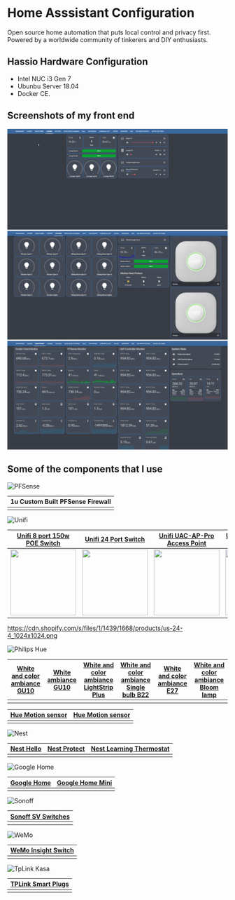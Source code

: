 # Home Asssistant Configuration

Open source home automation that puts local control and privacy first. Powered by a worldwide community of tinkerers and DIY enthusiasts. 

## Hassio Hardware Configuration
- Intel NUC i3 Gen 7 
- Ubunbu Server 18.04
- Docker CE. 

## Screenshots of my front end
![hassio1](https://raw.githubusercontent.com/noodlemctwoodle/hassio/master/www/github/screenshots/lounge.png)
![hassio2](https://raw.githubusercontent.com/noodlemctwoodle/hassio/master/www/github/screenshots/kitchen.png)
![hassio3](https://raw.githubusercontent.com/noodlemctwoodle/hassio/master/www/github/screenshots/grafana.png)



## Some of the components that I use

![PFSense](https://raw.githubusercontent.com/noodlemctwoodle/hassio/master/www/github/PfSense-Logo.png)

| 1u  Custom Built PFSense Firewall    |
|---|
|   |

![Unifi](https://raw.githubusercontent.com/noodlemctwoodle/hassio/master/www/github/unifi-logo.png)

|[Unifi 8 port 150w POE Switch](https://www.ubnt.com/unifi-switching/unifi-switch-8-150w/)    |[Unifi 24 Port Switch](https://www.ubnt.com/unifi-switching/unifi-switch-2448/)    | [Unifi UAC-AP-Pro Access Point](https://www.ubnt.com/unifi/unifi-ap-ac-pro/)    | [Unifi UAC-NANO-HD Access Point](https://unifi-nanohd.ubnt.com/)    | [Unifi Gen2 Plus](https://unifi-protect.ubnt.com/cloud-key-gen2)    | [UniFi Video Camera G3](https://www.ui.com/unifi-video/unifi-video-camera-g3)   |
|:---:|:---:|:---:|:---:|:---:|:---:|
| <img src="https://cdn.shopify.com/s/files/1/1439/1668/products/us-8-150w-1_1024x1024.png" width="150" height="150" />    | <img src="https://cdn.shopify.com/s/files/1/1439/1668/products/us-24-4_1024x1024.png" width="150" height="150" />  | <img src="https://cdn.shopify.com/s/files/1/1439/1668/products/uap-ac-pro-01_1024x1024.png" width="150" height="150" />  | <img src="https://cdn.shopify.com/s/files/1/1439/1668/products/UAP-NanoHD_Front_copy_3f32aa6e-fe8e-424c-89af-c546afbe851a_1024x1024.png" width="150" height="150" />  | <img src="https://cdn.shopify.com/s/files/1/1439/1668/products/UCK-G2-PLUS_Left_Angle_f7e37f50-6e3f-403a-a6b1-45e4a8276d5a_1024x1024.png" width="150" height="150" />  | <img src="https://cdn.shopify.com/s/files/1/1439/1668/products/uvc-g3-4_1024x1024.png" width="150" height="150" />  |

https://cdn.shopify.com/s/files/1/1439/1668/products/us-24-4_1024x1024.png

![Philips Hue](https://raw.githubusercontent.com/noodlemctwoodle/hassio/master/www/github/logo-hue.png)

|[White and color ambiance GU10](https://www2.meethue.com/en-gb/p/hue-white-and-color-ambiance-single-bulb-gu10/8718696485880)   |[White ambiance GU10](https://www2.meethue.com/en-gb/p/hue-white-ambiance-single-bulb-gu10/8718696598283)    | [White and color ambiance LightStrip Plus](https://www2.meethue.com/en-gb/p/hue-white-and-color-ambiance-white-and-color-ambiance-lightstrip-plus/7190155PH)   | [White and color ambiance Single bulb B22](https://www2.meethue.com/en-gb/p/hue-white-and-color-ambiance-single-bulb-b22/8718696593073)   | [White and color ambiance E27](https://www2.meethue.com/en-gb/p/hue-white-and-color-ambiance-single-bulb-e27/8718696592984)  | [White and color ambiance Bloom lamp](https://www2.meethue.com/en-gb/p/hue-white-and-color-ambiance-bloom-table-lamp/7299760PU)  |
|---|---|---|---|---|---|
|   |   |   |   |   |   |



| [Hue Motion sensor](https://www2.meethue.com/en-gb/p/hue-motion-sensor/8718696595190)   | [Hue Motion sensor](https://www2.meethue.com/en-gb/p/hue-motion-sensor/8718696595190)   |
|---|---|
|   |   |


![Nest](https://raw.githubusercontent.com/noodlemctwoodle/hassio/master/www/github/nest-logo.png)

| [Nest Hello](https://nest.com/uk/doorbell/nest-hello/overview/)   | [Nest Protect](https://nest.com/uk/smoke-co-alarm/overview/)    | [Nest Learning Thermostat](https://nest.com/uk/thermostats/nest-learning-thermostat/overview/)    |
|---|---|---|
|   |   |   |

![Google Home](https://raw.githubusercontent.com/noodlemctwoodle/hassio/master/www/github/google-logo.png)

| [Google Home](https://store.google.com/gb/product/google_home)    | [Google Home Mini](https://store.google.com/gb/product/google_home_mini?hl=en-GB)   |
|---|---|
|   |   |

![Sonoff](https://raw.githubusercontent.com/noodlemctwoodle/hassio/master/www/github/sonofflogo.png)

| [Sonoff SV Switches](https://www.itead.cc/sonoff-sv.html)   |
|---|
|   |

![WeMo](https://raw.githubusercontent.com/noodlemctwoodle/hassio/master/www/github/wemo-logo.png)

| [WeMo Insight Switch](https://www.belkin.com/uk/p/P-F7C029)   |
|---|
|   |

![TpLink Kasa](https://raw.githubusercontent.com/noodlemctwoodle/hassio/master/www/github/tplink-logo.png)

| [TPLink Smart Plugs](https://www.tp-link.com/uk/products/details/cat-5258_HS110.html)   |
|---|
|   |


